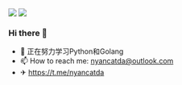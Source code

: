 <img align="center" src="https://github-readme-stats.vercel.app/api?username=nyancatda&show_icons=true" />
<img align="center" src="https://github-readme-stats.vercel.app/api/top-langs/?username=nyancatda&layout=compact&langs_count=8" />

 ### Hi there 👋

- 🌱 正在努力学习Python和Golang
- 📫 How to reach me: nyancatda@outlook.com
- ✈ https://t.me/nyancatda
<!--
Here are some ideas to get you started:

- 🔭 I’m currently working on ...
- 🌱 I’m currently learning ...
- 👯 I’m looking to collaborate on ...
- 🤔 I’m looking for help with ...
- 💬 Ask me about ...
- 📫 How to reach me: ...
- 😄 Pronouns: ...
- ⚡ Fun fact: ...
-->

